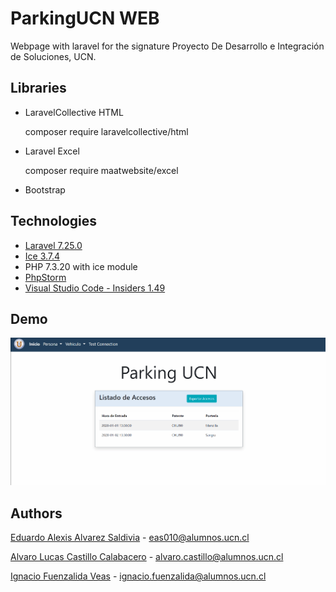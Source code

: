 # ParkingUCN WEB
Webpage with laravel for the signature Proyecto De Desarrollo e Integración de Soluciones, UCN.


## Libraries

* LaravelCollective HTML 

    composer require laravelcollective/html
    
* Laravel Excel

    composer require maatwebsite/excel

* Bootstrap

## Technologies

* [Laravel 7.25.0 ](https://laravel.com/docs/7.x)
* [Ice 3.7.4](https://zeroc.com/downloads/ice)
* PHP 7.3.20 with ice module
* [PhpStorm](https://www.jetbrains.com/es-es/phpstorm/) 
* [Visual Studio Code - Insiders 1.49](https://code.visualstudio.com/insiders/)

## Demo

![Imagén No Disponible](public/systemImages/demo.gif)


## Authors
[Eduardo Alexis Alvarez Saldivia](https://github.com/edoxazul/) -      <eas010@alumnos.ucn.cl>

[Alvaro Lucas Castillo Calabacero](https://github.com/AlvaroCC96) -      <alvaro.castillo@alumnos.ucn.cl>

[Ignacio Fuenzalida Veas](https://github.com/NaChOoV) -      <ignacio.fuenzalida@alumnos.ucn.cl>